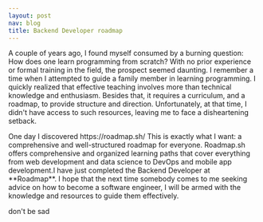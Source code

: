 ```yaml
---
layout: post
nav: blog
title: Backend Developer roadmap
---
```


<p>
A couple of years ago, I found myself consumed by a burning question: How does one learn programming from scratch? With no prior experience or formal training in the field, the prospect seemed daunting. I remember a time when I attempted to guide a family member in learning programming. I quickly realized that effective teaching involves more than technical knowledge and enthusiasm. Besides that, it requires a curriculum, and a roadmap, to provide structure and direction. Unfortunately, at that time, I didn't have access to such resources, leaving me to face a disheartening setback.
</p>

<p>
One day I discovered https://roadmap.sh/ This is exactly what I want: a comprehensive and well-structured roadmap for everyone. Roadmap.sh offers comprehensive and organized learning paths that cover everything from web development and data science to DevOps and mobile app development.I have just completed the Backend Developer at **Roadmap**. I hope that the next time somebody comes to me seeking advice on how to become a software engineer, I will be armed with the knowledge and resources to guide them effectively.
</p>

<p>
don't be sad
</p>
